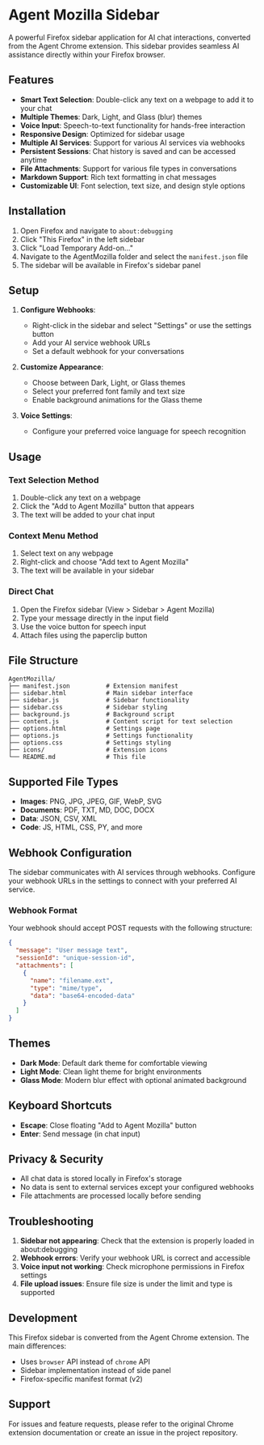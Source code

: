 # Agent Mozilla Sidebar

A powerful Firefox sidebar application for AI chat interactions, converted from the Agent Chrome extension. This sidebar provides seamless AI assistance directly within your Firefox browser.

## Features

- **Smart Text Selection**: Double-click any text on a webpage to add it to your chat
- **Multiple Themes**: Dark, Light, and Glass (blur) themes
- **Voice Input**: Speech-to-text functionality for hands-free interaction
- **Responsive Design**: Optimized for sidebar usage
- **Multiple AI Services**: Support for various AI services via webhooks
- **Persistent Sessions**: Chat history is saved and can be accessed anytime
- **File Attachments**: Support for various file types in conversations
- **Markdown Support**: Rich text formatting in chat messages
- **Customizable UI**: Font selection, text size, and design style options

## Installation

1. Open Firefox and navigate to `about:debugging`
2. Click "This Firefox" in the left sidebar
3. Click "Load Temporary Add-on..."
4. Navigate to the AgentMozilla folder and select the `manifest.json` file
5. The sidebar will be available in Firefox's sidebar panel

## Setup

1. **Configure Webhooks**: 
   - Right-click in the sidebar and select "Settings" or use the settings button
   - Add your AI service webhook URLs
   - Set a default webhook for your conversations

2. **Customize Appearance**:
   - Choose between Dark, Light, or Glass themes
   - Select your preferred font family and text size
   - Enable background animations for the Glass theme

3. **Voice Settings**:
   - Configure your preferred voice language for speech recognition

## Usage

### Text Selection Method
1. Double-click any text on a webpage
2. Click the "Add to Agent Mozilla" button that appears
3. The text will be added to your chat input

### Context Menu Method
1. Select text on any webpage
2. Right-click and choose "Add text to Agent Mozilla"
3. The text will be available in your sidebar

### Direct Chat
1. Open the Firefox sidebar (View > Sidebar > Agent Mozilla)
2. Type your message directly in the input field
3. Use the voice button for speech input
4. Attach files using the paperclip button

## File Structure

```
AgentMozilla/
├── manifest.json          # Extension manifest
├── sidebar.html           # Main sidebar interface
├── sidebar.js             # Sidebar functionality
├── sidebar.css            # Sidebar styling
├── background.js          # Background script
├── content.js             # Content script for text selection
├── options.html           # Settings page
├── options.js             # Settings functionality
├── options.css            # Settings styling
├── icons/                 # Extension icons
└── README.md              # This file
```

## Supported File Types

- **Images**: PNG, JPG, JPEG, GIF, WebP, SVG
- **Documents**: PDF, TXT, MD, DOC, DOCX
- **Data**: JSON, CSV, XML
- **Code**: JS, HTML, CSS, PY, and more

## Webhook Configuration

The sidebar communicates with AI services through webhooks. Configure your webhook URLs in the settings to connect with your preferred AI service.

### Webhook Format
Your webhook should accept POST requests with the following structure:
```json
{
  "message": "User message text",
  "sessionId": "unique-session-id",
  "attachments": [
    {
      "name": "filename.ext",
      "type": "mime/type",
      "data": "base64-encoded-data"
    }
  ]
}
```

## Themes

- **Dark Mode**: Default dark theme for comfortable viewing
- **Light Mode**: Clean light theme for bright environments  
- **Glass Mode**: Modern blur effect with optional animated background

## Keyboard Shortcuts

- **Escape**: Close floating "Add to Agent Mozilla" button
- **Enter**: Send message (in chat input)

## Privacy & Security

- All chat data is stored locally in Firefox's storage
- No data is sent to external services except your configured webhooks
- File attachments are processed locally before sending

## Troubleshooting

1. **Sidebar not appearing**: Check that the extension is properly loaded in about:debugging
2. **Webhook errors**: Verify your webhook URL is correct and accessible
3. **Voice input not working**: Check microphone permissions in Firefox settings
4. **File upload issues**: Ensure file size is under the limit and type is supported

## Development

This Firefox sidebar is converted from the Agent Chrome extension. The main differences:
- Uses `browser` API instead of `chrome` API
- Sidebar implementation instead of side panel
- Firefox-specific manifest format (v2)

## Support

For issues and feature requests, please refer to the original Chrome extension documentation or create an issue in the project repository.